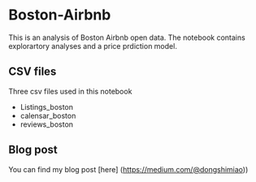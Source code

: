 # Boston-Airbnb 
This is an analysis of Boston Airbnb open data. The notebook contains explorartory analyses and a price prdiction model.

## CSV files
Three csv files used in this notebook
* Listings_boston
* calensar_boston
* reviews_boston

## Blog post
You can find my blog post [here] (https://medium.com/@dongshimiao))
